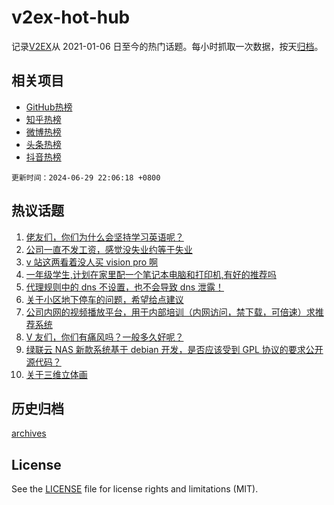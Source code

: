 # v2ex-hot-hub

 记录[V2EX](https://www.v2ex.com/)从 2021-01-06 日至今的热门话题。每小时抓取一次数据，按天[归档](archives)。
 
 ## 相关项目

- [GitHub热榜](https://github.com/lonnyzhang423/github-hot-hub)
- [知乎热榜](https://github.com/lonnyzhang423/zhihu-hot-hub)
- [微博热榜](https://github.com/lonnyzhang423/weibo-hot-hub)
- [头条热榜](https://github.com/lonnyzhang423/toutiao-hot-hub)
- [抖音热榜](https://github.com/lonnyzhang423/douyin-hot-hub)


 `更新时间：2024-06-29 22:06:18 +0800`

## 热议话题

1. [佬友们，你们为什么会坚持学习英语呢？](https://www.v2ex.com/t/1053501)
1. [公司一直不发工资，感觉没失业约等于失业](https://www.v2ex.com/t/1053477)
1. [v 站这两看着没人买 vision pro 啊](https://www.v2ex.com/t/1053534)
1. [一年级学生,计划在家里配一个笔记本电脑和打印机,有好的推荐吗](https://www.v2ex.com/t/1053502)
1. [代理规则中的 dns 不设置，也不会导致 dns 泄露！](https://www.v2ex.com/t/1053566)
1. [关于小区地下停车的问题，希望给点建议](https://www.v2ex.com/t/1053573)
1. [公司内网的视频播放平台，用于内部培训（内网访问，禁下载，可倍速）求推荐系统](https://www.v2ex.com/t/1053517)
1. [V 友们，你们有痛风吗？一般多久好呢？](https://www.v2ex.com/t/1053544)
1. [绿联云 NAS 新款系统基于 debian 开发，是否应该受到 GPL 协议的要求公开源代码？](https://www.v2ex.com/t/1053553)
1. [关于三维立体画](https://www.v2ex.com/t/1053527)

## 历史归档

[archives](archives)

## License

See the [LICENSE](LICENSE) file for license rights and limitations (MIT).
